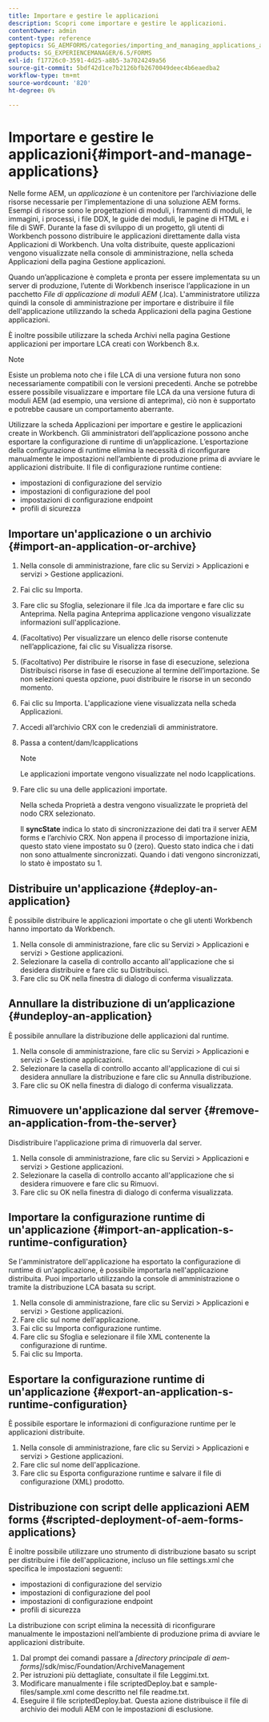 ```yaml
---
title: Importare e gestire le applicazioni
description: Scopri come importare e gestire le applicazioni.
contentOwner: admin
content-type: reference
geptopics: SG_AEMFORMS/categories/importing_and_managing_applications_and_archives
products: SG_EXPERIENCEMANAGER/6.5/FORMS
exl-id: f17726c0-3591-4d25-a8b5-3a7024249a56
source-git-commit: 5bdf42d1ce7b2126bfb2670049deec4b6eaedba2
workflow-type: tm+mt
source-wordcount: '820'
ht-degree: 0%

---
```


# Importare e gestire le applicazioni{#import-and-manage-applications}

Nelle forme AEM, un *applicazione* è un contenitore per l’archiviazione delle risorse necessarie per l’implementazione di una soluzione AEM forms. Esempi di risorse sono le progettazioni di moduli, i frammenti di moduli, le immagini, i processi, i file DDX, le guide dei moduli, le pagine di HTML e i file di SWF. Durante la fase di sviluppo di un progetto, gli utenti di Workbench possono distribuire le applicazioni direttamente dalla vista Applicazioni di Workbench. Una volta distribuite, queste applicazioni vengono visualizzate nella console di amministrazione, nella scheda Applicazioni della pagina Gestione applicazioni.

Quando un’applicazione è completa e pronta per essere implementata su un server di produzione, l’utente di Workbench inserisce l’applicazione in un pacchetto *File di applicazione di moduli AEM* (.lca). L&#39;amministratore utilizza quindi la console di amministrazione per importare e distribuire il file dell&#39;applicazione utilizzando la scheda Applicazioni della pagina Gestione applicazioni.

È inoltre possibile utilizzare la scheda Archivi nella pagina Gestione applicazioni per importare LCA creati con Workbench 8.x.

>[!NOTE]
>
>Esiste un problema noto che i file LCA di una versione futura non sono necessariamente compatibili con le versioni precedenti. Anche se potrebbe essere possibile visualizzare e importare file LCA da una versione futura di moduli AEM (ad esempio, una versione di anteprima), ciò non è supportato e potrebbe causare un comportamento aberrante.

Utilizzare la scheda Applicazioni per importare e gestire le applicazioni create in Workbench. Gli amministratori dell’applicazione possono anche esportare la configurazione di runtime di un’applicazione. L’esportazione della configurazione di runtime elimina la necessità di riconfigurare manualmente le impostazioni nell’ambiente di produzione prima di avviare le applicazioni distribuite. Il file di configurazione runtime contiene:

* impostazioni di configurazione del servizio
* impostazioni di configurazione del pool
* impostazioni di configurazione endpoint
* profili di sicurezza

## Importare un&#39;applicazione o un archivio {#import-an-application-or-archive}

1. Nella console di amministrazione, fare clic su Servizi > Applicazioni e servizi > Gestione applicazioni.
1. Fai clic su Importa.
1. Fare clic su Sfoglia, selezionare il file .lca da importare e fare clic su Anteprima. Nella pagina Anteprima applicazione vengono visualizzate informazioni sull&#39;applicazione.
1. (Facoltativo) Per visualizzare un elenco delle risorse contenute nell’applicazione, fai clic su Visualizza risorse.
1. (Facoltativo) Per distribuire le risorse in fase di esecuzione, seleziona Distribuisci risorse in fase di esecuzione al termine dell’importazione. Se non selezioni questa opzione, puoi distribuire le risorse in un secondo momento.
1. Fai clic su Importa. L&#39;applicazione viene visualizzata nella scheda Applicazioni.
1. Accedi all’archivio CRX con le credenziali di amministratore.
1. Passa a content/dam/lcapplications

   >[!NOTE]
   >
   >Le applicazioni importate vengono visualizzate nel nodo lcapplications.

1. Fare clic su una delle applicazioni importate.

   Nella scheda Proprietà a destra vengono visualizzate le proprietà del nodo CRX selezionato.

   Il **syncState** indica lo stato di sincronizzazione dei dati tra il server AEM forms e l’archivio CRX. Non appena il processo di importazione inizia, questo stato viene impostato su 0 (zero). Questo stato indica che i dati non sono attualmente sincronizzati. Quando i dati vengono sincronizzati, lo stato è impostato su 1.

## Distribuire un&#39;applicazione {#deploy-an-application}

È possibile distribuire le applicazioni importate o che gli utenti Workbench hanno importato da Workbench.

1. Nella console di amministrazione, fare clic su Servizi > Applicazioni e servizi > Gestione applicazioni.
1. Selezionare la casella di controllo accanto all&#39;applicazione che si desidera distribuire e fare clic su Distribuisci.
1. Fare clic su OK nella finestra di dialogo di conferma visualizzata.

## Annullare la distribuzione di un’applicazione {#undeploy-an-application}

È possibile annullare la distribuzione delle applicazioni dal runtime.

1. Nella console di amministrazione, fare clic su Servizi > Applicazioni e servizi > Gestione applicazioni.
1. Selezionare la casella di controllo accanto all&#39;applicazione di cui si desidera annullare la distribuzione e fare clic su Annulla distribuzione.
1. Fare clic su OK nella finestra di dialogo di conferma visualizzata.

## Rimuovere un&#39;applicazione dal server {#remove-an-application-from-the-server}

Disdistribuire l&#39;applicazione prima di rimuoverla dal server.

1. Nella console di amministrazione, fare clic su Servizi > Applicazioni e servizi > Gestione applicazioni.
1. Selezionare la casella di controllo accanto all&#39;applicazione che si desidera rimuovere e fare clic su Rimuovi.
1. Fare clic su OK nella finestra di dialogo di conferma visualizzata.

## Importare la configurazione runtime di un&#39;applicazione {#import-an-application-s-runtime-configuration}

Se l&#39;amministratore dell&#39;applicazione ha esportato la configurazione di runtime di un&#39;applicazione, è possibile importarla nell&#39;applicazione distribuita. Puoi importarlo utilizzando la console di amministrazione o tramite la distribuzione LCA basata su script.

1. Nella console di amministrazione, fare clic su Servizi > Applicazioni e servizi > Gestione applicazioni.
1. Fare clic sul nome dell&#39;applicazione.
1. Fai clic su Importa configurazione runtime.
1. Fare clic su Sfoglia e selezionare il file XML contenente la configurazione di runtime.
1. Fai clic su Importa.

## Esportare la configurazione runtime di un&#39;applicazione {#export-an-application-s-runtime-configuration}

È possibile esportare le informazioni di configurazione runtime per le applicazioni distribuite.

1. Nella console di amministrazione, fare clic su Servizi > Applicazioni e servizi > Gestione applicazioni.
1. Fare clic sul nome dell&#39;applicazione.
1. Fare clic su Esporta configurazione runtime e salvare il file di configurazione (XML) prodotto.

## Distribuzione con script delle applicazioni AEM forms {#scripted-deployment-of-aem-forms-applications}

È inoltre possibile utilizzare uno strumento di distribuzione basato su script per distribuire i file dell&#39;applicazione, incluso un file settings.xml che specifica le impostazioni seguenti:

* impostazioni di configurazione del servizio
* impostazioni di configurazione del pool
* impostazioni di configurazione endpoint
* profili di sicurezza

La distribuzione con script elimina la necessità di riconfigurare manualmente le impostazioni nell’ambiente di produzione prima di avviare le applicazioni distribuite.

1. Dal prompt dei comandi passare a *[directory principale di aem-forms]*/sdk/misc/Foundation/ArchiveManagement
1. Per istruzioni più dettagliate, consultate il file Leggimi.txt.
1. Modificare manualmente i file scriptedDeploy.bat e sample-files/sample.xml come descritto nel file readme.txt.
1. Eseguire il file scriptedDeploy.bat. Questa azione distribuisce il file di archivio dei moduli AEM con le impostazioni di esclusione.
